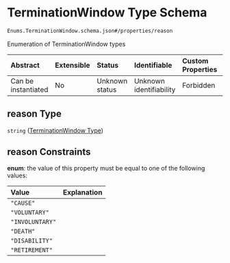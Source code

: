 # TerminationWindow Type Schema

```txt
Enums.TerminationWindow.schema.json#/properties/reason
```

Enumeration of TerminationWindow types

| Abstract            | Extensible | Status         | Identifiable            | Custom Properties | Additional Properties | Access Restrictions | Defined In                                                                                       |
| :------------------ | :--------- | :------------- | :---------------------- | :---------------- | :-------------------- | :------------------ | :----------------------------------------------------------------------------------------------- |
| Can be instantiated | No         | Unknown status | Unknown identifiability | Forbidden         | Allowed               | none                | [TerminationWindow.schema.json\*](../types/TerminationWindow.schema.json "open original schema") |

## reason Type

`string` ([TerminationWindow Type](terminationwindow-properties-terminationwindow-type.md))

## reason Constraints

**enum**: the value of this property must be equal to one of the following values:

| Value           | Explanation |
| :-------------- | :---------- |
| `"CAUSE"`       |             |
| `"VOLUNTARY"`   |             |
| `"INVOLUNTARY"` |             |
| `"DEATH"`       |             |
| `"DISABILITY"`  |             |
| `"RETIREMENT"`  |             |
